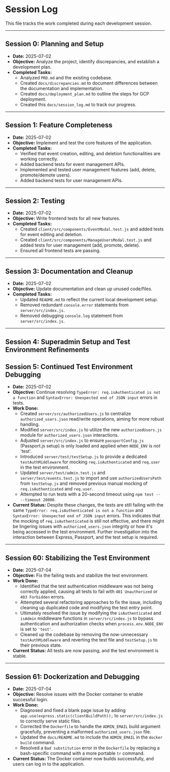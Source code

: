 # Session Log

This file tracks the work completed during each development session.

---

## Session 0: Planning and Setup

*   **Date:** 2025-07-02
*   **Objective:** Analyze the project, identify discrepancies, and establish a development plan.
*   **Completed Tasks:**
    *   Analyzed `PRD.md` and the existing codebase.
    *   Created `docs/discrepancies.md` to document differences between the documentation and implementation.
    *   Created `docs/deployment_plan.md` to outline the steps for GCP deployment.
    *   Created this `docs/session_log.md` to track our progress.

---

## Session 1: Feature Completeness

*   **Date:** 2025-07-02
*   **Objective:** Implement and test the core features of the application.
*   **Completed Tasks:**
    *   Verified that event creation, editing, and deletion functionalities are working correctly.
    *   Added backend tests for event management APIs.
    *   Implemented and tested user management features (add, delete, promote/demote users).
    *   Added backend tests for user management APIs.

---

## Session 2: Testing

*   **Date:** 2025-07-02
*   **Objective:** Write frontend tests for all new features.
*   **Completed Tasks:**
    *   Created `client/src/components/EventModal.test.js` and added tests for event editing and deletion.
    *   Created `client/src/components/ManageUsersModal.test.js` and added tests for user management (add, promote, delete).
    *   Ensured all frontend tests are passing.

---

## Session 3: Documentation and Cleanup

*   **Date:** 2025-07-02
*   **Objective:** Update documentation and clean up unused code/files.
*   **Completed Tasks:**
    *   Updated `README.md` to reflect the current local development setup.
    *   Removed redundant `console.error` statements from `server/src/index.js`.
    *   Removed debugging `console.log` statement from `server/src/index.js`.

---

## Session 4: Superadmin Setup and Test Environment Refinements

## Session 5: Continued Test Environment Debugging

*   **Date:** 2025-07-02
*   **Objective:** Continue resolving `TypeError: req.isAuthenticated is not a function` and `SyntaxError: Unexpected end of JSON input` errors in tests.
*   **Work Done:**
    *   Created `server/src/authorizedUsers.js` to centralize `authorized_users.json` read/write operations, aiming for more robust handling.
    *   Modified `server/src/index.js` to utilize the new `authorizedUsers.js` module for `authorized_users.json` interactions.
    *   Adjusted `server/src/index.js` to ensure `passportConfig.js` (Passport.js setup) is only loaded and applied when `NODE_ENV` is *not* 'test'.
    *   Introduced `server/test/testSetup.js` to provide a dedicated `testAuthMiddleware` for mocking `req.isAuthenticated` and `req.user` in the test environment.
    *   Updated `server/test/admin.test.js` and `server/test/events.test.js` to import and use `authorizedUsersPath` from `testSetup.js` and removed previous manual mocking of `req.isAuthenticated` and `req.user`.
    *   Attempted to run tests with a 20-second timeout using `npm test -- --timeout 20000`.
*   **Current Status:** Despite these changes, the tests are still failing with the same `TypeError: req.isAuthenticated is not a function` and `SyntaxError: Unexpected end of JSON input` errors. This indicates that the mocking of `req.isAuthenticated` is still not effective, and there might be lingering issues with `authorized_users.json` integrity or how it's being accessed in the test environment. Further investigation into the interaction between Express, Passport, and the test setup is required.

---

## Session 60: Stabilizing the Test Environment

*   **Date:** 2025-07-04
*   **Objective:** Fix the failing tests and stabilize the test environment.
*   **Work Done:**
    *   Identified that the test authentication middleware was not being correctly applied, causing all tests to fail with `401 Unauthorized` or `403 Forbidden` errors.
    *   Attempted several refactoring approaches to fix the issue, including cleaning up duplicated code and modifying the test entry point.
    *   Ultimately resolved the issue by modifying the `isAuthenticated` and `isAdmin` middleware functions in `server/src/index.js` to bypass authentication and authorization checks when `process.env.NODE_ENV` is set to `'test'`.
    *   Cleaned up the codebase by removing the now-unnecessary `testAuthMiddleware` and reverting the test file and `testSetup.js` to their previous state.
*   **Current Status:** All tests are now passing, and the test environment is stable.

---

## Session 61: Dockerization and Debugging

*   **Date:** 2025-07-04
*   **Objective:** Resolve issues with the Docker container to enable successful login.
*   **Work Done:**
    *   Diagnosed and fixed a blank page issue by adding `app.use(express.static(clientBuildPath));` to `server/src/index.js` to correctly serve static files.
    *   Corrected the `Dockerfile` to handle the `ADMIN_EMAIL` build argument gracefully, preventing a malformed `authorized_users.json` file.
    *   Updated the `docs/README.md` to include the `ADMIN_EMAIL` in the `docker build` command.
    *   Resolved a `Bad substitution` error in the `Dockerfile` by replacing a bash-specific command with a more portable `tr` command.
*   **Current Status:** The Docker container now builds successfully, and users can log in to the application.
